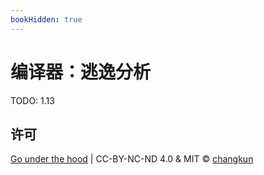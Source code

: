 ```yaml
---
bookHidden: true
---
```



# 编译器：逃逸分析

TODO: 1.13

## 许可

[Go under the hood](https://github.com/changkun/go-under-the-hood) | CC-BY-NC-ND 4.0 & MIT &copy; [changkun](https://changkun.de)

